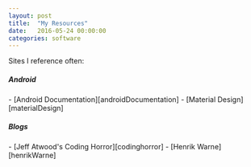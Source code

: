 ```yaml
---
layout: post
title:  "My Resources"
date:   2016-05-24 00:00:00
categories: software 
---
```


Sites I reference often:

<h5>Android</h5>
- [Android Documentation][androidDocumentation]
- [Material Design][materialDesign]

[androidDocumentation]: https://developer.android.com/develop/index.html
[materialDesign]: https://developer.android.com/design/material/index.html

<h5>Blogs</h5>
- [Jeff Atwood's Coding Horror][codinghorror]
- [Henrik Warne][henrikWarne]

[codinghorror]: https://blog.codinghorror.com/
[henrikWarne]: https://henrikwarne.com/

